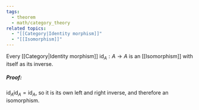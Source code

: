 ```yaml
---
tags:
  - theorem
  - math/category_theory
related topics:
  - "[[Category|Identity morphism]]"
  - "[[Isomorphism]]"
---
```

Every [[Category|Identity morphism]] $\operatorname{id}_A:A\to A$ is an [[Isomorphism]] with itself as its inverse.
##### Proof:
$\operatorname{id}_A \operatorname{id}_A = \operatorname{id}_A$, so it is its own left and right inverse, and therefore an isomorphism.
